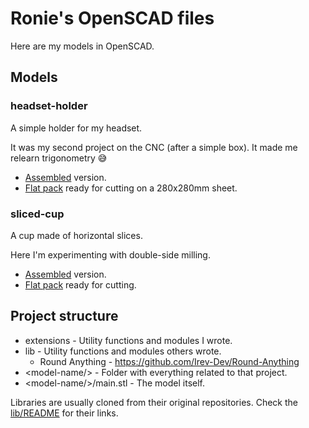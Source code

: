 # Ronie's OpenSCAD files

Here are my models in OpenSCAD.

## Models

### headset-holder

A simple holder for my headset. 

It was my second project on the CNC (after a simple box). It made me relearn trigonometry 😅

- [Assembled](headset-holder/headset-holder-assembled.stl) version.
- [Flat pack](headset-holder/headset-holder-flat-pack.stl) ready for cutting on a 280x280mm sheet.

### sliced-cup

A cup made of horizontal slices.

Here I'm experimenting with double-side milling.

- [Assembled](sliced-cup/headset-holder-assembled.stl) version.
- [Flat pack](sliced-cup/headset-holder-flat-pack.stl) ready for cutting.

## Project structure

- extensions - Utility functions and modules I wrote.
- lib - Utility functions and modules others wrote.
    - Round Anything - https://github.com/Irev-Dev/Round-Anything
- \<model-name/> - Folder with everything related to that project.
- \<model-name/>/main.stl - The model itself.

Libraries are usually cloned from their original repositories. Check the [lib/README](lib/README.markdown) for their links.
